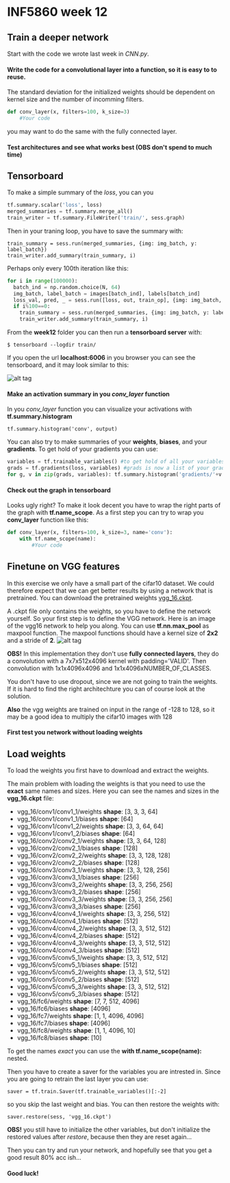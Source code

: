 # INF5860 week 12

## Train a deeper network
Start with the code we wrote last week in *CNN.py*.

#### Write the code for a convolutional layer into a function, so it is easy to to reuse.

The standard deviation for the initialized weights
should be dependent on kernel size and the number of incomming filters.

```python
def conv_layer(x, filters=100, k_size=3)
    #Your code
```
you may want to do the same with the fully connected layer.

#### Test architectures and see what works best (OBS don't spend to much time)


## Tensorboard

To make a simple summary of the *loss*, you can you

```python
tf.summary.scalar('loss', loss)
merged_summaries = tf.summary.merge_all()
train_writer = tf.summary.FileWriter('train/', sess.graph)
```

Then in your traning loop, you have to save the summary with:

    train_summary = sess.run(merged_summaries, {img: img_batch, y: label_batch})
    train_writer.add_summary(train_summary, i)

Perhaps only every 100th iteration like this:
```python
for i in range(100000):
  batch_ind = np.random.choice(N, 64)
  img_batch, label_batch = images[batch_ind], labels[batch_ind]
  loss_val, pred, _ = sess.run([loss, out, train_op], {img: img_batch, y: label_batch})
  if i%100==0:
    train_summary = sess.run(merged_summaries, {img: img_batch, y: label_batch})
    train_writer.add_summary(train_summary, i)
```

From the **week12** folder you can then run a **tensorboard server** with:

    $ tensorboard --logdir train/
    
If you open the url **localhost:6006** in you browser you can see the tensorboard, and it may look similar to this:

![alt tag](https://www.google.no/url?sa=i&rct=j&q=&esrc=s&source=images&cd=&cad=rja&uact=8&ved=0ahUKEwiw0NHhvLvTAhUhCpoKHZpzD9YQjRwIBw&url=https%3A%2F%2Fwookayin.github.io%2Ftensorflow-talk-debugging%2F&psig=AFQjCNGzrOUFbnPEITT83Ly9q-e8oNj5ww&ust=1493067701105496)

#### Make an activation summary in you *conv_layer* function
In you *conv_layer* function you can visualize your activations with **tf.summary.histogram**

    tf.summary.histogram('conv', output)

You can also try to make summaries of your **weights**, **biases**, and your **gradients**.
 To get hold of your gradients you can use:
 
 ```python
variables = tf.trainable_variables() #to get hold of all your variables
grads = tf.gradients(loss, variables) #grads is now a list of your gradients for the loss w.r.t. the variables
for g, v in zip(grads, variables): tf.summary.histogram('gradients/'+v.name, g)
```

#### Check out the graph in tensorboard
Looks ugly right? To make it look decent you have to wrap the right parts of the graph with **tf.name_scope**.
As a first step you can try to wrap you **conv_layer** function like this:

```python
def conv_layer(x, filters=100, k_size=3, name='conv'):
    with tf.name_scope(name):
        #Your code
```

## Finetune on VGG features
In this exercise we only have a small part of the cifar10 dataset. We could therefore expect that we can get better
results by using a network that is pretrained. You can download the pretrained weights [vgg_16.ckpt](http://download.tensorflow.org/models/vgg_16_2016_08_28.tar.gz).

A .ckpt file only contains the weights, so you have to define the network yourself. So your first step is to define the
VGG network. Here is an image of the vgg16 network to help you along. You can use **tf.nn.max_pool** as maxpool function.
The maxpool functions should have a kernel size of **2x2** and a stride of **2**.
![alt tag](https://blog.keras.io/img/imgclf/vgg16_original.png)

**OBS!** In this implementation they don't use **fully connected layers**, they do a convolution with a 7x7x512x4096 kernel with padding='VALID'.
Then convolution with 1x1x4096x4096 and 1x1x4096xNUMBER_OF_CLASSES.

You don't have to use dropout, since we are not going to train the weights.
If it is hard to find the right architechture you can of course look at the solution.

**Also** the vgg weights are trained on input in the range of -128 to 128, so it may be a good idea to multiply the 
cifar10 images with 128

#### First test you network without loading weights

## Load weights

To load the weights you first have to download and extract the weights.
 
The main problem with loading the weights is that you need to use the **exact** same names and sizes. Here you can see the
names and sizes in the **vgg_16.ckpt** file:

- vgg_16/conv1/conv1_1/weights **shape**: [3, 3, 3, 64]
- vgg_16/conv1/conv1_1/biases **shape**: [64]
- vgg_16/conv1/conv1_2/weights **shape**: [3, 3, 64, 64]
- vgg_16/conv1/conv1_2/biases **shape**: [64]
- vgg_16/conv2/conv2_1/weights **shape**: [3, 3, 64, 128]
- vgg_16/conv2/conv2_1/biases **shape**: [128]
- vgg_16/conv2/conv2_2/weights **shape**: [3, 3, 128, 128]
- vgg_16/conv2/conv2_2/biases **shape**: [128]
- vgg_16/conv3/conv3_1/weights **shape**: [3, 3, 128, 256]
- vgg_16/conv3/conv3_1/biases **shape**: [256]
- vgg_16/conv3/conv3_2/weights **shape**: [3, 3, 256, 256]
- vgg_16/conv3/conv3_2/biases **shape**: [256]
- vgg_16/conv3/conv3_3/weights **shape**: [3, 3, 256, 256]
- vgg_16/conv3/conv3_3/biases **shape**: [256]
- vgg_16/conv4/conv4_1/weights **shape**: [3, 3, 256, 512]
- vgg_16/conv4/conv4_1/biases **shape**: [512]
- vgg_16/conv4/conv4_2/weights **shape**: [3, 3, 512, 512]
- vgg_16/conv4/conv4_2/biases **shape**: [512]
- vgg_16/conv4/conv4_3/weights **shape**: [3, 3, 512, 512]
- vgg_16/conv4/conv4_3/biases **shape**: [512]
- vgg_16/conv5/conv5_1/weights **shape**: [3, 3, 512, 512]
- vgg_16/conv5/conv5_1/biases **shape**: [512]
- vgg_16/conv5/conv5_2/weights **shape**: [3, 3, 512, 512]
- vgg_16/conv5/conv5_2/biases **shape**: [512]
- vgg_16/conv5/conv5_3/weights **shape**: [3, 3, 512, 512]
- vgg_16/conv5/conv5_3/biases **shape**: [512]
- vgg_16/fc6/weights **shape**: [7, 7, 512, 4096]
- vgg_16/fc6/biases **shape**: [4096]
- vgg_16/fc7/weights **shape**: [1, 1, 4096, 4096]
- vgg_16/fc7/biases **shape**: [4096]
- vgg_16/fc8/weights **shape**: [1, 1, 4096, 10]
- vgg_16/fc8/biases **shape**: [10]

To get the names *exact* you can use the **with tf.name_scope(name):** nested.

Then you have to create a saver for the variables you are intrested in. Since you are going to retrain
the last layer you can use:

    saver = tf.train.Saver(tf.trainable_variables()[:-2]
    
so you skip the last weight and bias. You can then restore the weights with:

    saver.restore(sess, 'vgg_16.ckpt')

**OBS!** you still have to initialize the other variables, but don't initialize the restored values after *restore*,
because then they are reset again...

Then you can try and run your network, and hopefully see that you get a good result 80% acc ish...

#### Good luck!